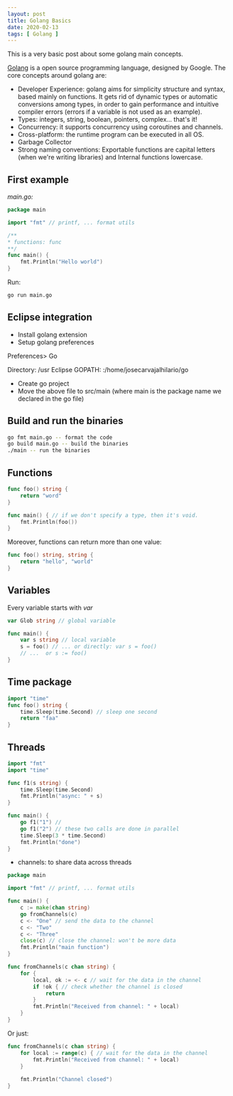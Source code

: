 ```yaml
---
layout: post
title: Golang Basics
date: 2020-02-13
tags: [ Golang ]
---
```


This is a very basic post about some golang main concepts. 

[Golang](https://golang.org/) is a open source programming language, designed by Google. The core concepts around golang are:

- Developer Experience: golang aims for simplicity structure and syntax, based mainly on functions. It gets rid of dynamic types or automatic conversions among types, in order to gain performance and intuitive compiler errors (errors if a variable is not used as an example).
- Types: integers, string, boolean, pointers, complex... that's it!
- Concurrency: it supports concurrency using coroutines and channels. 
- Cross-platform: the runtime program can be executed in all OS.
- Garbage Collector
- Strong naming conventions: Exportable functions are capital letters (when we're writing libraries) and Internal functions lowercase.

## First example

*main.go:*
```go
package main

import "fmt" // printf, ... format utils

/**
* functions: func
**/ 
func main() {
	fmt.Println("Hello world")
}

```

Run:

```bash
go run main.go
```

## Eclipse integration

- Install golang extension
- Setup golang preferences

Preferences> Go

Directory: /usr
Eclipse GOPATH: :/home/josecarvajalhilario/go

- Create go project
- Move the above file to src/main (where main is the package name we declared in the go file)

## Build and run the binaries

```bash
go fmt main.go -- format the code
go build main.go -- build the binaries
./main -- run the binaries
```

## Functions

```go
func foo() string {
    return "word"
}

func main() { // if we don't specify a type, then it's void.
    fmt.Println(foo())
}
```

Moreover, functions can return more than one value:

```go
func foo() string, string {
    return "hello", "world"
}
```

## Variables

Every variable starts with *var*

```go
var Glob string // global variable

func main() { 
    var s string // local variable
    s = foo() // ... or directly: var s = foo()
    // ...  or s := foo()
}
```

## Time package

```go
import "time"
func foo() string {
	time.Sleep(time.Second) // sleep one second
	return "faa"
}
```

## Threads

```go
import "fmt"
import "time"

func f1(s string) {
    time.Sleep(time.Second)
    fmt.Println("async: " + s)
}

func main() {
    go f1("1") // 
    go f1("2") // these two calls are done in parallel
    time.Sleep(3 * time.Second)
	fmt.Println("done")
}
```

- channels: to share data across threads

```go
package main

import "fmt" // printf, ... format utils

func main() {
	c := make(chan string)
	go fromChannels(c)
	c <- "One" // send the data to the channel
	c <- "Two" 
    c <- "Three" 
    close(c) // close the channel: won't be more data
	fmt.Println("main function")
}

func fromChannels(c chan string) {
	for {
		local, ok := <- c // wait for the data in the channel
		if !ok { // check whether the channel is closed
			return
		}
		fmt.Println("Received from channel: " + local)
	}
}
```

Or just:

```go
func fromChannels(c chan string) {
	for local := range(c) { // wait for the data in the channel
		fmt.Println("Received from channel: " + local)
	}
	
	fmt.Println("Channel closed")
}
```